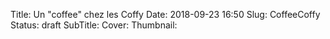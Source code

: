 Title: Un "coffee" chez les Coffy
Date: 2018-09-23 16:50
Slug: CoffeeCoffy
Status: draft
SubTitle: 
Cover: 
Thumbnail: